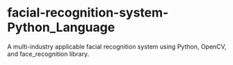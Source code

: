 # facial-recognition-system-Python_Language
A multi-industry applicable facial recognition system using Python, OpenCV, and face_recognition library.
